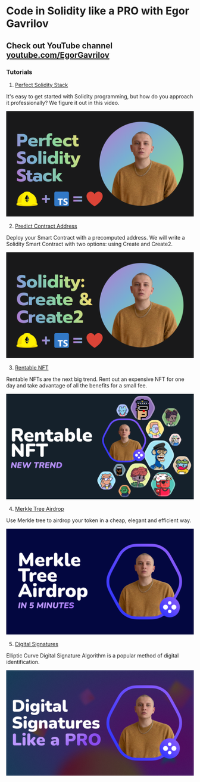 # Code in Solidity like a PRO with Egor Gavrilov

## Check out YouTube channel [youtube.com/EgorGavrilov](https://youtube.com/EgorGavrilov)

### Tutorials

1. [Perfect Solidity Stack](https://youtu.be/NohOI4HWYCs)

It's easy to get started with Solidity programming, but how do you approach it professionally? We figure it out in this video. 

![PerfectSolidityStack](thumbnails/perfect-solidity-stack.png)

2. [Predict Contract Address](https://youtu.be/A27p0qfpcAc)

Deploy your Smart Contract with a precomputed address. We will write a Solidity Smart Contract with two options: using Create and Create2.

![SolidityCreate2](thumbnails/solidity-create2.png)

3. [Rentable NFT](https://youtu.be/DG2lNEMI1TQ)

Rentable NFTs are the next big trend. Rent out an expensive NFT for one day and take advantage of all the benefits for a small fee.

![RentableNFT](thumbnails/rentable-nft.png)

4. [Merkle Tree Airdrop](https://youtu.be/XhzkwB71IJE)

Use Merkle tree to airdrop your token in a cheap, elegant and efficient way. 

![MerkleTreeAirdrop](thumbnails/merkle-tree-airdrop.png)

5. [Digital Signatures](https://youtu.be/w9St9aU9UqQ)

Elliptic Curve Digital Signature Algorithm is a popular method of digital identification.

![Digital Signatures](thumbnails/ecdsa.png)
